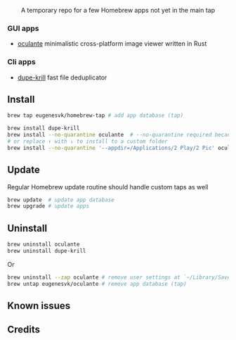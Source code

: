 <p align="center">
A temporary repo for a few Homebrew apps not yet in the main tap
</p>

### GUI apps
  - [oculante](https://github.com/woelper/oculante) minimalistic cross-platform image viewer written in Rust

### Cli apps
  - [dupe-krill](https://github.com/kornelski/dupe-krill) fast file deduplicator

## Install

```sh
brew tap eugenesvk/homebrew-tap # add app database (tap)

brew install dupe-krill
brew install --no-quarantine oculante  # --no-quarantine required because the app is not signed
# or replace ↑ with ↓ to install to a custom folder
brew install --no-quarantine '--appdir=/Applications/2 Play/2 Pic' oculante
```

## Update
Regular Homebrew update routine should handle custom taps as well
```sh
brew update  # update app database
brew upgrade # update apps
```

## Uninstall

```sh
brew uninstall oculante
brew uninstall dupe-krill
```
Or
```sh
brew uninstall --zap oculante # remove user settings at `~/Library/Saved Application State/com.github.woelper.oculante.savedState`
brew untap eugenesvk/oculante # remove app database (tap)
```

## Known issues

## Credits
